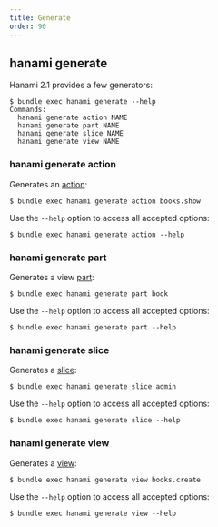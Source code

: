 ```yaml
---
title: Generate
order: 90
---
```


## hanami generate

Hanami 2.1 provides a few generators:

```shell
$ bundle exec hanami generate --help
Commands:
  hanami generate action NAME
  hanami generate part NAME
  hanami generate slice NAME
  hanami generate view NAME
```

### hanami generate action

Generates an [action](/v2.2/actions/overview):

```shell
$ bundle exec hanami generate action books.show
```

Use the `--help` option to access all accepted options:

```shell
$ bundle exec hanami generate action --help
```

### hanami generate part

Generates a view [part](/v2.2/views/parts/):

```shell
$ bundle exec hanami generate part book
```

Use the `--help` option to access all accepted options:

```shell
$ bundle exec hanami generate part --help
```

### hanami generate slice

Generates a [slice](/v2.2/app/slices/):

```shell
$ bundle exec hanami generate slice admin
```

Use the `--help` option to access all accepted options:

```shell
$ bundle exec hanami generate slice --help
```

### hanami generate view

Generates a [view](/v2.2/views/overview/):

```shell
$ bundle exec hanami generate view books.create
```

Use the `--help` option to access all accepted options:

```shell
$ bundle exec hanami generate view --help
```

